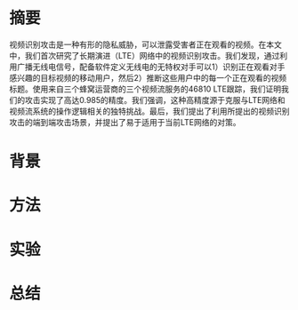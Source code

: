 # 摘要
视频识别攻击是一种有形的隐私威胁，可以泄露受害者正在观看的视频。在本文中，我们首次研究了长期演进（LTE）网络中的视频识别攻击。我们发现，通过利用广播无线电信号，配备软件定义无线电的无特权对手可以1）识别正在观看对手感兴趣的目标视频的移动用户，然后2）推断这些用户中的每一个正在观看的视频标题。使用来自三个蜂窝运营商的三个视频流服务的46810 LTE跟踪，我们证明我们的攻击实现了高达0.985的精度。我们强调，这种高精度源于克服与LTE网络和视频流系统的操作逻辑相关的独特挑战。最后，我们提出了利用所提出的视频识别攻击的端到端攻击场景，并提出了易于适用于当前LTE网络的对策。
# 背景
# 方法
# 实验
# 总结
